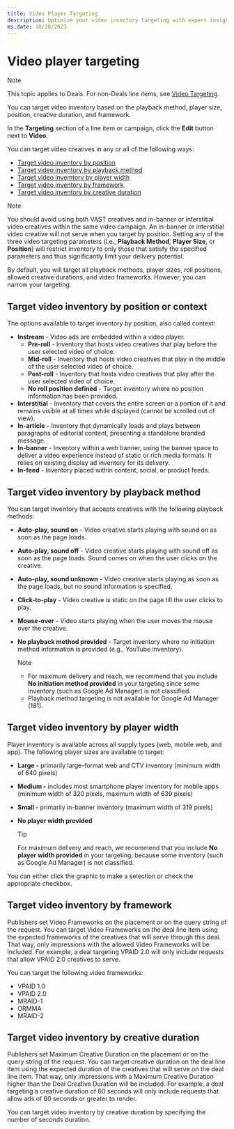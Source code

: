```yaml
---
title: Video Player Targeting
description: Optimize your video inventory targeting with expert insights on playback methods, player size, position, creative duration, and framework. 
ms.date: 10/28/2023
---
```


# Video player targeting

> [!NOTE]
> This topic applies to Deals. For non-Deals line items, see [Video Targeting](video-targeting.md).

You can target video inventory based on the playback method, player size, position, creative duration, and framework.

In the **Targeting** section of a line item or campaign, click the **Edit** button next to **Video**.

You can target video creatives in any or all of the following ways:

- [Target video inventory by position](video-player-targeting.md#target-video-inventory-by-position-or-context)
- [Target video inventory by playback method](video-player-targeting.md#target-video-inventory-by-playback-method)
- [Target video invemtory by player width](video-player-targeting.md#target-video-inventory-by-player-width)
- [Target video inventory by framework](video-player-targeting.md#target-video-inventory-by-framework)
- [Target video inventory by creative duration](video-player-targeting.md#target-video-inventory-by-creative-duration)

> [!NOTE]
> You should avoid using both VAST creatives and in-banner or interstitial video creatives within the same video campaign. An in-banner or interstitial video creative will not serve when you target by position. Setting any of the three video targeting parameters (i.e., **Playback Method**, **Player Size**, or **Position**) will restrict inventory to only those that satisfy the specified parameters and thus significantly limit your delivery potential.
>
> By default, you will target all playback methods, player sizes, roll positions, allowed creative durations, and video frameworks. However, you can narrow your targeting.

## Target video inventory by position or context

The options available to target inventory by position, also called context:

- **Instream** - Video ads are embedded within a video player.
  - **Pre-roll** - Inventory that hosts video creatives that play before the user selected video of choice.
  - **Mid-roll** - Inventory that hosts video creatives that play in the middle of the user selected video of choice.
  - **Post-roll** - Inventory that hosts video creatives that play after the user selected video of choice.
  - **No roll position defined** - Target inventory where no position information has been provided.
- **Interstitial** - Inventory that covers the entire screen or a portion of it and remains visible at all times while displayed (cannot be scrolled out of view).
- **In-article** - Inventory that dynamically loads and plays between paragraphs of editorial content, presenting a standalone branded message.
- **In-banner** - Inventory within a web banner, using the banner space to deliver a video experience instead of static or rich media formats. It relies on existing display ad inventory for its delivery.
- **In-feed** - Inventory placed within content, social, or product feeds.

## Target video inventory by playback method

You can target inventory that accepts creatives with the following playback methods:

- **Auto-play, sound on** - Video creative starts playing with sound on as soon as the page loads.
- **Auto-play, sound off** - Video creative starts playing with sound off as soon as the page loads. Sound comes on when the user clicks on the creative.
- **Auto-play, sound unknown** - Video creative starts playing as soon as the page loads, but no sound information is specified.
- **Click-to-play** - Video creative is static on the page till the user clicks to play.
- **Mouse-over** - Video starts playing when the user moves the mouse over the creative.
- **No playback method provided** - Target inventory where no initiation method information is provided (e.g., YouTube inventory).

  > [!NOTE]
  > - For maximum delivery and reach, we recommend that you include **No initiation method provided** in your targeting since some inventory (such as Google Ad Manager) is not classified.
  > - Playback method targeting is not available for Google Ad Manager (181).

## Target video inventory by player width

Player inventory is available across all supply types (web, mobile web, and app). The following player sizes are available to target:

- **Large -** primarily large-format web and CTV inventory (minimum width of 640 pixels)
- **Medium -** includes most smartphone player inventory for mobile apps (minimum width of 320 pixels, maximum width of 639 pixels)
- **Small -** primarily in-banner inventory (maximum width of 319 pixels)
- **No player width provided**

  > [!TIP]
  > For maximum delivery and reach, we recommend that you include **No player width provided** in your targeting, because some inventory (such as Google Ad Manager) is not classified.

You can either click the graphic to make a selection or check the appropriate checkbox.

## Target video inventory by framework

Publishers set Video Frameworks on the placement or on the query string of the request. You can target Video Frameworks on the deal line item using the expected frameworks of the creatives that will serve through this deal. That way, only impressions with the allowed Video Frameworks will be included. For example, a deal targeting VPAID 2.0 will only
include requests that allow VPAID 2.0 creatives to serve.

You can target the following video frameworks:

- VPAID 1.0
- VPAID 2.0
- MRAID-1
- ORMMA
- MRAID-2

## Target video inventory by creative duration

Publishers set Maximum Creative Duration on the placement or on the query string of the request. You can target creative duration on the deal line item using the expected duration of the creatives that will serve on the deal line item. That way, only impressions with a Maximum Creative Duration higher than the Deal Creative Duration will be included. For example, a deal targeting a creative duration of 60 seconds will only include requests that allow ads of 60 seconds or greater to render.

You can target video inventory by creative duration by specifying the number of seconds duration.
